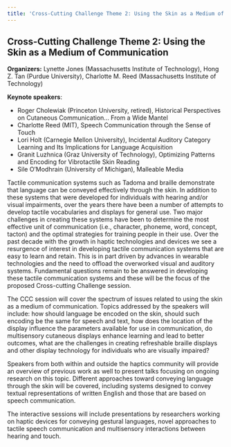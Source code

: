 ```yaml
---
title: 'Cross-Cutting Challenge Theme 2: Using the Skin as a Medium of Communication'
---
```

## Cross-Cutting Challenge Theme 2: Using the Skin as a Medium of Communication

**Organizers:** Lynette Jones (Massachusetts Institute of Technology), Hong Z. Tan (Purdue University), Charlotte M. Reed (Massachusetts Institute of Technology)

**Keynote speakers**:

* Roger Cholewiak (Princeton University, retired), Historical Perspectives on Cutaneous Communication... From a Wide Mantel
* Charlotte Reed (MIT), Speech Communication through the Sense of Touch
* Lori Holt (Carnegie Mellon University), Incidental Auditory Category Learning and Its Implications for Language Acquisition
* Granit Luzhnica (Graz University of Technology), Optimizing Patterns and Encoding for Vibrotactile Skin Reading
* Sile O’Modhrain (University of Michigan), Malleable Media



Tactile communication systems such as Tadoma and braille demonstrate that language can be conveyed effectively through the skin. In addition to these systems that were developed for individuals with hearing and/or visual impairments, over the years there have been a number of attempts to develop tactile vocabularies and displays for general use. Two major challenges in creating these systems have been to determine the most effective unit of communication (i.e., character, phoneme, word, concept, tacton) and the optimal strategies for training people in their use. Over the past decade with the growth in haptic technologies and devices we see a resurgence of interest in developing tactile communication systems that are easy to learn and retain. This is in part driven by advances in wearable technologies and the need to offload the overworked visual and auditory systems. Fundamental questions remain to be answered in developing these tactile communication systems and these will be the focus of the proposed Cross-cutting Challenge session.

The CCC session will cover the spectrum of issues related to using the skin as a medium of communication. Topics addressed by the speakers will include: how should language be encoded on the skin, should such encoding be the same for speech and text, how does the location of the display influence the parameters available for use in communication, do multisensory cutaneous displays enhance learning and lead to better outcomes, what are the challenges in creating refreshable braille displays and other display technology for individuals who are visually impaired?

Speakers from both within and outside the haptics community will provide an overview of previous work as well to present talks focusing on ongoing research on this topic. Different approaches toward conveying language through the skin will be covered, including systems designed to convey textual representations of written English and those that are based on speech communication. 

The interactive sessions will include presentations by researchers working on haptic devices for conveying gestural languages, novel approaches to tactile speech communication and multisensory interactions between hearing and touch.
